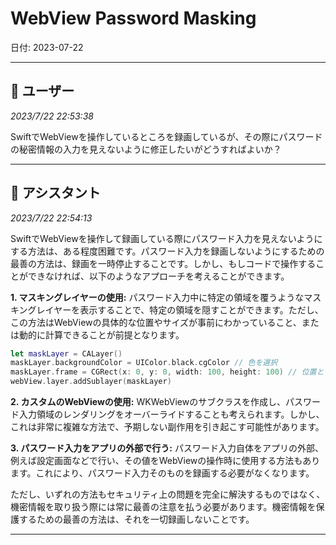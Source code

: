 # WebView Password Masking

日付: 2023-07-22

---

## 👤 ユーザー
*2023/7/22 22:53:38*

SwiftでWebViewを操作しているところを録画しているが、その際にパスワードの秘密情報の入力を見えないように修正したいがどうすればよいか？

---

## 🤖 アシスタント
*2023/7/22 22:54:13*

SwiftでWebViewを操作して録画している際にパスワード入力を見えないようにする方法は、ある程度困難です。パスワード入力を録画しないようにするための最善の方法は、録画を一時停止することです。しかし、もしコードで操作することができなければ、以下のようなアプローチを考えることができます。

**1. マスキングレイヤーの使用:**
パスワード入力中に特定の領域を覆うようなマスキングレイヤーを表示することで、特定の領域を隠すことができます。ただし、この方法はWebViewの具体的な位置やサイズが事前にわかっていること、または動的に計算できることが前提となります。

```swift
let maskLayer = CALayer()
maskLayer.backgroundColor = UIColor.black.cgColor // 色を選択
maskLayer.frame = CGRect(x: 0, y: 0, width: 100, height: 100) // 位置とサイズを指定
webView.layer.addSublayer(maskLayer)
```

**2. カスタムのWebViewの使用:**
WKWebViewのサブクラスを作成し、パスワード入力領域のレンダリングをオーバーライドすることも考えられます。しかし、これは非常に複雑な方法で、予期しない副作用を引き起こす可能性があります。

**3. パスワード入力をアプリの外部で行う:**
パスワード入力自体をアプリの外部、例えば設定画面などで行い、その値をWebViewの操作時に使用する方法もあります。これにより、パスワード入力そのものを録画する必要がなくなります。

ただし、いずれの方法もセキュリティ上の問題を完全に解決するものではなく、機密情報を取り扱う際には常に最善の注意を払う必要があります。機密情報を保護するための最善の方法は、それを一切録画しないことです。

---
